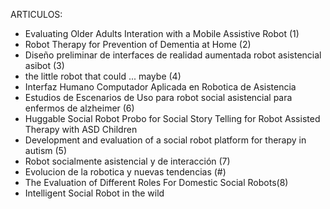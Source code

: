 ARTICULOS:

* Evaluating Older Adults Interation with a Mobile Assistive Robot	(1)
* Robot Therapy for Prevention of Dementia at Home    (2)
* Diseño preliminar de interfaces de realidad aumentada robot asistencial asibot  (3)
* the little robot that could ... maybe (4)
* Interfaz Humano Computador Aplicada en Robotica de Asistencia
* Estudios de Escenarios de Uso para robot social asistencial para enfermos de alzheimer (6)
* Huggable Social Robot Probo for Social Story Telling for Robot Assisted Therapy with ASD Children 
* Development and evaluation of a social robot platform for therapy in autism (5)
* Robot socialmente asistencial y de interacción (7)
* Evolucion de la robotica  y nuevas tendencias (#)
* The Evaluation of Different Roles For Domestic Social Robots(8)
* Intelligent Social Robot in the wild

